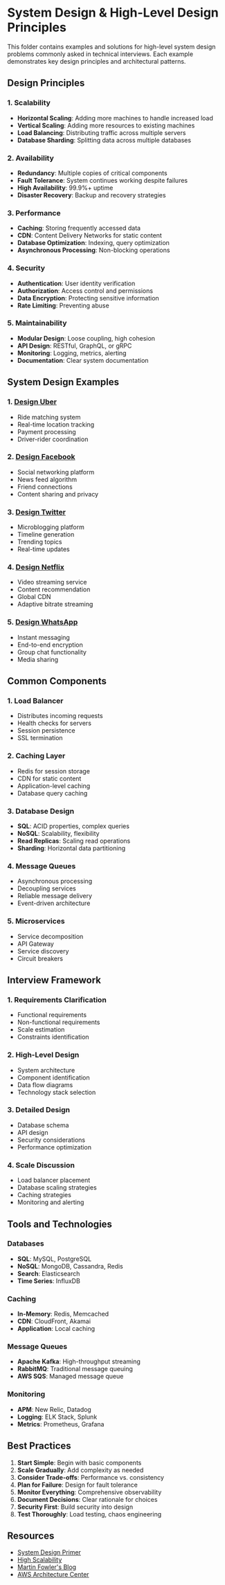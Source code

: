 # System Design & High-Level Design Principles

This folder contains examples and solutions for high-level system design problems commonly asked in technical interviews. Each example demonstrates key design principles and architectural patterns.

## Design Principles

### 1. **Scalability**
- **Horizontal Scaling**: Adding more machines to handle increased load
- **Vertical Scaling**: Adding more resources to existing machines
- **Load Balancing**: Distributing traffic across multiple servers
- **Database Sharding**: Splitting data across multiple databases

### 2. **Availability**
- **Redundancy**: Multiple copies of critical components
- **Fault Tolerance**: System continues working despite failures
- **High Availability**: 99.9%+ uptime
- **Disaster Recovery**: Backup and recovery strategies

### 3. **Performance**
- **Caching**: Storing frequently accessed data
- **CDN**: Content Delivery Networks for static content
- **Database Optimization**: Indexing, query optimization
- **Asynchronous Processing**: Non-blocking operations

### 4. **Security**
- **Authentication**: User identity verification
- **Authorization**: Access control and permissions
- **Data Encryption**: Protecting sensitive information
- **Rate Limiting**: Preventing abuse

### 5. **Maintainability**
- **Modular Design**: Loose coupling, high cohesion
- **API Design**: RESTful, GraphQL, or gRPC
- **Monitoring**: Logging, metrics, alerting
- **Documentation**: Clear system documentation

## System Design Examples

### 1. [Design Uber](./uber/README.md)
- Ride matching system
- Real-time location tracking
- Payment processing
- Driver-rider coordination

### 2. [Design Facebook](./facebook/README.md)
- Social networking platform
- News feed algorithm
- Friend connections
- Content sharing and privacy

### 3. [Design Twitter](./twitter/README.md)
- Microblogging platform
- Timeline generation
- Trending topics
- Real-time updates

### 4. [Design Netflix](./netflix/README.md)
- Video streaming service
- Content recommendation
- Global CDN
- Adaptive bitrate streaming

### 5. [Design WhatsApp](./whatsapp/README.md)
- Instant messaging
- End-to-end encryption
- Group chat functionality
- Media sharing

## Common Components

### 1. **Load Balancer**
- Distributes incoming requests
- Health checks for servers
- Session persistence
- SSL termination

### 2. **Caching Layer**
- Redis for session storage
- CDN for static content
- Application-level caching
- Database query caching

### 3. **Database Design**
- **SQL**: ACID properties, complex queries
- **NoSQL**: Scalability, flexibility
- **Read Replicas**: Scaling read operations
- **Sharding**: Horizontal data partitioning

### 4. **Message Queues**
- Asynchronous processing
- Decoupling services
- Reliable message delivery
- Event-driven architecture

### 5. **Microservices**
- Service decomposition
- API Gateway
- Service discovery
- Circuit breakers

## Interview Framework

### 1. **Requirements Clarification**
- Functional requirements
- Non-functional requirements
- Scale estimation
- Constraints identification

### 2. **High-Level Design**
- System architecture
- Component identification
- Data flow diagrams
- Technology stack selection

### 3. **Detailed Design**
- Database schema
- API design
- Security considerations
- Performance optimization

### 4. **Scale Discussion**
- Load balancer placement
- Database scaling strategies
- Caching strategies
- Monitoring and alerting

## Tools and Technologies

### **Databases**
- **SQL**: MySQL, PostgreSQL
- **NoSQL**: MongoDB, Cassandra, Redis
- **Search**: Elasticsearch
- **Time Series**: InfluxDB

### **Caching**
- **In-Memory**: Redis, Memcached
- **CDN**: CloudFront, Akamai
- **Application**: Local caching

### **Message Queues**
- **Apache Kafka**: High-throughput streaming
- **RabbitMQ**: Traditional message queuing
- **AWS SQS**: Managed message queue

### **Monitoring**
- **APM**: New Relic, Datadog
- **Logging**: ELK Stack, Splunk
- **Metrics**: Prometheus, Grafana

## Best Practices

1. **Start Simple**: Begin with basic components
2. **Scale Gradually**: Add complexity as needed
3. **Consider Trade-offs**: Performance vs. consistency
4. **Plan for Failure**: Design for fault tolerance
5. **Monitor Everything**: Comprehensive observability
6. **Document Decisions**: Clear rationale for choices
7. **Security First**: Build security into design
8. **Test Thoroughly**: Load testing, chaos engineering

## Resources

- [System Design Primer](https://github.com/donnemartin/system-design-primer)
- [High Scalability](http://highscalability.com/)
- [Martin Fowler's Blog](https://martinfowler.com/)
- [AWS Architecture Center](https://aws.amazon.com/architecture/) 